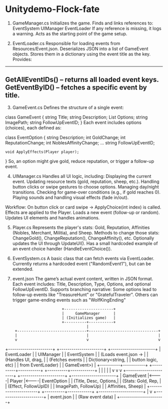 # Unitydemo-Flock-fate

1. GameManager.cs
Initializes the game.
Finds and links references to:
EventSystem
UIManager
EventLoader
If any reference is missing, it logs a warning.
Acts as the starting point of the game setup.

2. EventLoader.cs
Responsible for loading events from Resources/Event.json.
Deserializes JSON into a list of GameEvent objects.
Stores them in a dictionary using the event title as the key.
Provides:
---------------------------------------------------------
GetAllEventIDs() – returns all loaded event keys.
GetEventByID() – fetches a specific event by title.
----------------------------------------------------------
3. GameEvent.cs
Defines the structure of a single event:

class GameEvent {
    string Title;
    string Description;
    List<EventOption> Options;
    string ImagePath;
    string FollowUpEventID;
}
Each event includes options (choices), each defined as:

class EventOption {
    string Description;
    int GoldChange;
    int ReputationChange;
    int NoblesAffinityChange;
    ...
    string FollowUpEventID;
    
    void ApplyEffects(Player player);
}
So, an option might give gold, reduce reputation, or trigger a follow-up event.

4. UIManager.cs
Handles all UI logic, including:
Displaying the current event.
Updating resource texts (gold, reputation, sheep, etc.).
Handling button clicks or swipe gestures to choose options.
Managing day/night transitions.
Checking for game-over conditions (e.g., if gold reaches 0).
Playing sounds and handling visual effects (fade in/out).

Workflow:
On button click or card swipe → ApplyChoice(int index) is called.
Effects are applied to the Player.
Loads a new event (follow-up or random).
Updates UI elements and handles animations.

5. Player.cs
Represents the player's stats:
Gold, Reputation, Affinities (Nobles, Merchant, Militia), and Sheep.
Methods to change those stats:
ChangeGold(), ChangeReputation(), ChangeAffinity(), etc.
Optionally updates the UI through UpdateUI().
Has a small hardcoded example of an event choice handler (HandleEventChoice()).

6. EventSystem.cs
A basic class that can fetch events via EventLoader.
Currently returns a hardcoded event ("RandomEvent1"), but can be extended.

7. event.json
The game’s actual event content, written in JSON format.
Each event includes:
Title, Description, Type, Options, and optional FollowUpEventID.
Supports branching narrative:
Some options lead to follow-up events like "TreasureHunt" or "GratefulTraveler".
Others can trigger game-ending events such as "WolfKingEnding"





                             +----------------------+
                             |     GameManager      |
                             | (Initializes game)   |
                             +----------+-----------+
                                        |
        +-------------------------------+-------------------------------+
        |                               |                               |
        v                               v                               v
+----------------------+     +----------------------+     +----------------------+
|     EventLoader       |     |      UIManager       |     |     EventSystem      |
| (Loads event.json →   |     | (Handles UI, drag,   |     | (Fetches events      |
|  Dictionary<string,   |     |  button logic, etc)  |     |  from EventLoader)   |
|      GameEvent>)      |     +----------+-----------+     +----------+-----------+
+----------+------------+                |                              |
           |                             |                              |
           v                             v                              v
+----------------------+     +----------------------+     +----------------------+
|     GameEvent         |<----|       Player         |<----|     EventOption      |
| (Title, Desc, Options,|     | (Stats: Gold, Rep,   |     | (Effect, FollowUpID) |
|  ImagePath, FollowUp) |     |  Affinities, Sheep)  |     +----------------------+
+----------+------------+     +----------------------+
           |
           v
+----------------------+
|     event.json       |
| (Raw event data)     |
+----------------------+






